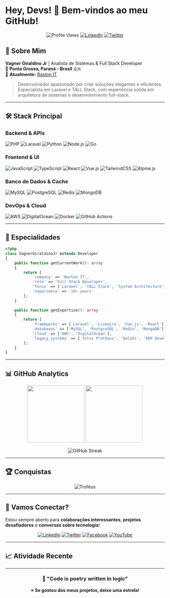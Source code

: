 # Hey, Devs! 👋 Bem-vindos ao meu GitHub!

<div align="center">
  
  ![Profile Views](https://komarev.com/ghpvc/?username=VagnerGiraldinoJr&color=blue&style=flat-square)
  [![LinkedIn](https://img.shields.io/badge/-LinkedIn-0077B5?style=flat-square&logo=linkedin&logoColor=white)](https://linkedin.com/in/vgiraldino)
  [![Twitter](https://img.shields.io/twitter/follow/vgiraldino?style=social)](https://twitter.com/vgiraldino)
  
</div>

## 🚀 Sobre Mim

**Vagner Giraldino Jr** | Analista de Sistemas & Full Stack Developer  
📍 **Ponta Grossa, Paraná - Brasil** 🇧🇷  
💼 **Atualmente:** [Baston IT](https://baston.com.br/)  

> Desenvolvedor apaixonado por criar soluções elegantes e eficientes. Especialista em Laravel e TALL Stack, com experiência sólida em arquitetura de sistemas e desenvolvimento full-stack.

---

## 🛠️ Stack Principal

### **Backend & APIs**
![PHP](https://img.shields.io/badge/PHP-777BB4?style=for-the-badge&logo=php&logoColor=white)
![Laravel](https://img.shields.io/badge/Laravel-FF2D20?style=for-the-badge&logo=laravel&logoColor=white)
![Python](https://img.shields.io/badge/Python-3776AB?style=for-the-badge&logo=python&logoColor=white)
![Node.js](https://img.shields.io/badge/Node.js-43853D?style=for-the-badge&logo=node.js&logoColor=white)
![Go](https://img.shields.io/badge/Go-00ADD8?style=for-the-badge&logo=go&logoColor=white)

### **Frontend & UI**
![JavaScript](https://img.shields.io/badge/JavaScript-F7DF1E?style=for-the-badge&logo=javascript&logoColor=black)
![TypeScript](https://img.shields.io/badge/TypeScript-007ACC?style=for-the-badge&logo=typescript&logoColor=white)
![React](https://img.shields.io/badge/React-20232A?style=for-the-badge&logo=react&logoColor=61DAFB)
![Vue.js](https://img.shields.io/badge/Vue.js-35495E?style=for-the-badge&logo=vue.js&logoColor=4FC08D)
![TailwindCSS](https://img.shields.io/badge/Tailwind_CSS-38B2AC?style=for-the-badge&logo=tailwind-css&logoColor=white)
![Alpine.js](https://img.shields.io/badge/Alpine.js-8BC34A?style=for-the-badge&logo=alpine.js&logoColor=black)

### **Banco de Dados & Cache**
![MySQL](https://img.shields.io/badge/MySQL-00000F?style=for-the-badge&logo=mysql&logoColor=white)
![PostgreSQL](https://img.shields.io/badge/PostgreSQL-316192?style=for-the-badge&logo=postgresql&logoColor=white)
![Redis](https://img.shields.io/badge/Redis-DC382D?style=for-the-badge&logo=redis&logoColor=white)
![MongoDB](https://img.shields.io/badge/MongoDB-4EA94B?style=for-the-badge&logo=mongodb&logoColor=white)

### **DevOps & Cloud**
![AWS](https://img.shields.io/badge/Amazon_AWS-232F3E?style=for-the-badge&logo=amazon-aws&logoColor=white)
![DigitalOcean](https://img.shields.io/badge/DigitalOcean-0080FF?style=for-the-badge&logo=digitalocean&logoColor=white)
![Docker](https://img.shields.io/badge/Docker-2496ED?style=for-the-badge&logo=docker&logoColor=white)
![GitHub Actions](https://img.shields.io/badge/GitHub_Actions-2088FF?style=for-the-badge&logo=github-actions&logoColor=white)

---

## 🎯 Especialidades

```php
<?php
class VagnerGiraldinoJr extends Developer 
{
    public function getCurrentWork(): array 
    {
        return [
            'company' => 'Baston IT',
            'role' => 'Full Stack Developer',
            'focus' => ['Laravel', 'TALL Stack', 'System Architecture'],
            'experience' => '10+ years'
        ];
    }
    
    public function getExpertise(): array 
    {
        return [
            'frameworks' => ['Laravel', 'Livewire', 'Vue.js', 'React'],
            'databases' => ['MySQL', 'PostgreSQL', 'Redis', 'MongoDB'],
            'cloud' => ['AWS', 'DigitalOcean'],
            'legacy_systems' => ['Totvs Protheus', 'Delphi', 'ERP Development']
        ];
    }
}
```

---

## 📊 GitHub Analytics

<div align="center">
  
  <img height="180em" src="https://github-readme-stats.vercel.app/api?username=VagnerGiraldinoJr&show_icons=true&theme=radical&include_all_commits=true&count_private=true"/>
  <img height="180em" src="https://github-readme-stats.vercel.app/api/top-langs/?username=VagnerGiraldinoJr&layout=compact&langs_count=8&theme=radical"/>
  
</div>

<div align="center">
  
  ![GitHub Streak](https://github-readme-streak-stats.herokuapp.com/?user=VagnerGiraldinoJr&theme=radical)
  
</div>

---

## 🏆 Conquistas

<div align="center">
  
  ![Troféus](https://github-profile-trophy.vercel.app/?username=VagnerGiraldinoJr&theme=radical&row=1&column=6)
  
</div>

---

## 🤝 Vamos Conectar?

Estou sempre aberto para **colaborações interessantes**, **projetos desafiadores** e **conversas sobre tecnologia**!

<div align="center">
  
  [![LinkedIn](https://img.shields.io/badge/LinkedIn-0077B5?style=for-the-badge&logo=linkedin&logoColor=white)](https://linkedin.com/in/vgiraldino)
  [![Twitter](https://img.shields.io/badge/Twitter-1DA1F2?style=for-the-badge&logo=twitter&logoColor=white)](https://twitter.com/vgiraldino)
  [![Facebook](https://img.shields.io/badge/Facebook-1877F2?style=for-the-badge&logo=facebook&logoColor=white)](https://facebook.com/vgiraldino)
  [![YouTube](https://img.shields.io/badge/YouTube-FF0000?style=for-the-badge&logo=youtube&logoColor=white)](https://youtube.com/vgiraldino)
  
</div>

---

## 📈 Atividade Recente

<!--START_SECTION:activity-->
<!--END_SECTION:activity-->

---

<div align="center">
  
  ### 💬 "Code is poetry written in logic"
  
  **⭐ Se gostou dos meus projetos, deixe uma estrela!**
  
</div>
